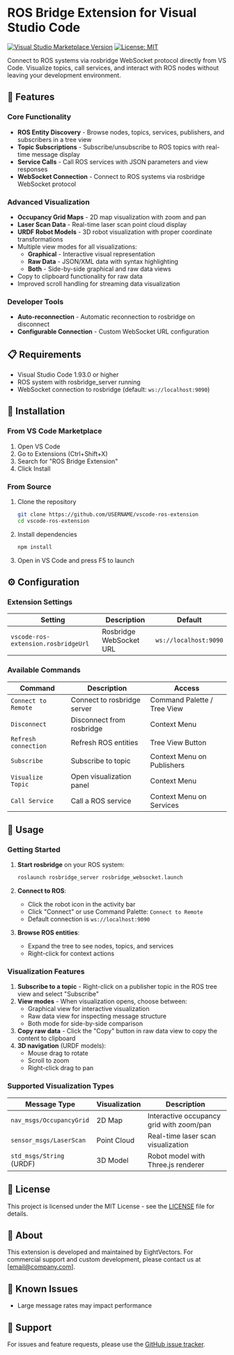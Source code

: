 # ROS Bridge Extension for Visual Studio Code

[![Visual Studio Marketplace Version](https://img.shields.io/visual-studio-marketplace/v/YOUR-PUBLISHER-ID.vscode-ros-extension)](https://marketplace.visualstudio.com/items?itemName=YOUR-PUBLISHER-ID.vscode-ros-extension)
[![License: MIT](https://img.shields.io/badge/License-MIT-yellow.svg)](https://opensource.org/licenses/MIT)

Connect to ROS systems via rosbridge WebSocket protocol directly from VS Code. Visualize topics, call services, and interact with ROS nodes without leaving your development environment.

## 🚀 Features

### Core Functionality

- **ROS Entity Discovery** - Browse nodes, topics, services, publishers, and subscribers in a tree view
- **Topic Subscriptions** - Subscribe/unsubscribe to ROS topics with real-time message display
- **Service Calls** - Call ROS services with JSON parameters and view responses
- **WebSocket Connection** - Connect to ROS systems via rosbridge WebSocket protocol

### Advanced Visualization

- **Occupancy Grid Maps** - 2D map visualization with zoom and pan
- **Laser Scan Data** - Real-time laser scan point cloud display
- **URDF Robot Models** - 3D robot visualization with proper coordinate transformations
- Multiple view modes for all visualizations:
  - **Graphical** - Interactive visual representation
  - **Raw Data** - JSON/XML data with syntax highlighting
  - **Both** - Side-by-side graphical and raw data views
- Copy to clipboard functionality for raw data
- Improved scroll handling for streaming data visualization

### Developer Tools

- **Auto-reconnection** - Automatic reconnection to rosbridge on disconnect
- **Configurable Connection** - Custom WebSocket URL configuration

## 📋 Requirements

- Visual Studio Code 1.93.0 or higher
- ROS system with rosbridge_server running
- WebSocket connection to rosbridge (default: `ws://localhost:9090`)

## 🔧 Installation

### From VS Code Marketplace

1. Open VS Code
2. Go to Extensions (Ctrl+Shift+X)
3. Search for "ROS Bridge Extension"
4. Click Install

### From Source

1. Clone the repository
   ```bash
   git clone https://github.com/USERNAME/vscode-ros-extension
   cd vscode-ros-extension
   ```
2. Install dependencies
   ```bash
   npm install
   ```
3. Open in VS Code and press F5 to launch

## ⚙️ Configuration

### Extension Settings

| Setting                             | Description             | Default               |
| ----------------------------------- | ----------------------- | --------------------- |
| `vscode-ros-extension.rosbridgeUrl` | Rosbridge WebSocket URL | `ws://localhost:9090` |

### Available Commands

| Command              | Description                 | Access                      |
| -------------------- | --------------------------- | --------------------------- |
| `Connect to Remote`  | Connect to rosbridge server | Command Palette / Tree View |
| `Disconnect`         | Disconnect from rosbridge   | Context Menu                |
| `Refresh connection` | Refresh ROS entities        | Tree View Button            |
| `Subscribe`          | Subscribe to topic          | Context Menu on Publishers  |
| `Visualize Topic`    | Open visualization panel    | Context Menu                |
| `Call Service`       | Call a ROS service          | Context Menu on Services    |

## 📖 Usage

### Getting Started

1. **Start rosbridge** on your ROS system:

   ```bash
   roslaunch rosbridge_server rosbridge_websocket.launch
   ```

2. **Connect to ROS**:

   - Click the robot icon in the activity bar
   - Click "Connect" or use Command Palette: `Connect to Remote`
   - Default connection is `ws://localhost:9090`

3. **Browse ROS entities**:
   - Expand the tree to see nodes, topics, and services
   - Right-click for context actions

### Visualization Features

1. **Subscribe to a topic** - Right-click on a publisher topic in the ROS tree view and select "Subscribe"
2. **View modes** - When visualization opens, choose between:
   - Graphical view for interactive visualization
   - Raw data view for inspecting message structure
   - Both mode for side-by-side comparison
3. **Copy raw data** - Click the "Copy" button in raw data view to copy the content to clipboard
4. **3D navigation** (URDF models):
   - Mouse drag to rotate
   - Scroll to zoom
   - Right-click drag to pan

### Supported Visualization Types

| Message Type             | Visualization | Description                              |
| ------------------------ | ------------- | ---------------------------------------- |
| `nav_msgs/OccupancyGrid` | 2D Map        | Interactive occupancy grid with zoom/pan |
| `sensor_msgs/LaserScan`  | Point Cloud   | Real-time laser scan visualization       |
| `std_msgs/String` (URDF) | 3D Model      | Robot model with Three.js renderer       |

## 📄 License

This project is licensed under the MIT License - see the [LICENSE](LICENSE) file for details.

## 🏢 About

This extension is developed and maintained by EightVectors. For commercial support and custom development, please contact us at [email@company.com].

## 🐛 Known Issues

- Large message rates may impact performance

## 📮 Support

For issues and feature requests, please use the [GitHub issue tracker](https://github.com/YOUR-USERNAME/vscode-ros-extension/issues).

